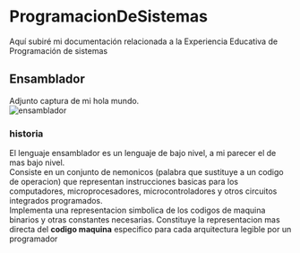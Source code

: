# ProgramacionDeSistemas
Aquí subiré mi documentación relacionada a la Experiencia Educativa de Programación de sistemas 
## Ensamblador
Adjunto captura de mi hola mundo.    
![ensamblador](ProgramacionDeSistemas/Imagenes/bibliotecas.png)
### historia 
El lenguaje ensamblador es un lenguaje de bajo nivel, a mi parecer el de mas bajo nivel.<br> 
Consiste en un conjunto de nemonicos (palabra que sustituye a un codigo de operacion) que representan instrucciones basicas para los computadores, microprocesadores, microcontroladores y otros circuitos integrados programados.<br>
Implementa una representacion simbolica de los codigos de maquina binarios y otras constantes necesarias. Constituye la representacion mas directa del __codigo maquina__ especifico para cada arquitectura legible por un programador     
